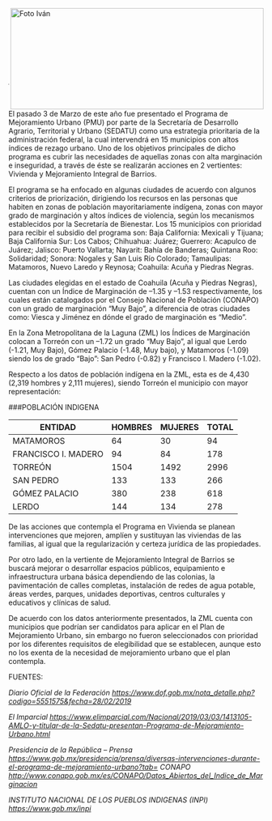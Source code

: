 <p>
   <a title="ir a Otras Publicaciones" href="http://www.trcimplan.gob.mx/autores/julio-alexis-magana-cisneros.html"><img class="img-responsive contenido-imagen" src="../imagenes/128/arq-julio-alexis-magana-cisneros-top2.png" align="right" alt="Foto Iván" width="500" height="200"></a>
</p>

</br></br></br></br></br></br></br></br>

---

El pasado 3 de Marzo de este año fue presentado el Programa de Mejoramiento Urbano (PMU) por parte de la Secretaría de Desarrollo Agrario, Territorial y Urbano (SEDATU) como una estrategia prioritaria de la administración federal, la cual intervendrá en 15 municipios con altos índices de rezago urbano. Uno de los objetivos principales de dicho programa es cubrir las necesidades de aquellas zonas con alta marginación e inseguridad, a través de éste se realizarán acciones en 2 vertientes: Vivienda y Mejoramiento Integral de Barrios.

El programa se ha enfocado en algunas ciudades de acuerdo con algunos criterios de priorización, dirigiendo los recursos en las personas que habiten en zonas de población mayoritariamente indígena, zonas con mayor grado de marginación y altos índices de violencia, según los mecanismos establecidos por la Secretaría de Bienestar.
Los 15 municipios con prioridad para recibir el subsidio del programa son: Baja California: Mexicali y Tijuana; Baja California Sur: Los Cabos; Chihuahua: Juárez; Guerrero: Acapulco de Juárez; Jalisco: Puerto Vallarta; Nayarit: Bahía de Banderas; Quintana Roo: Solidaridad; Sonora: Nogales y San Luis Río Colorado; Tamaulipas: Matamoros, Nuevo Laredo y Reynosa; Coahuila: Acuña y Piedras Negras.

Las ciudades elegidas en el estado de Coahuila (Acuña y Piedras Negras), cuentan con un Índice de Marginación de –1.35 y –1.53 respectivamente, los cuales están catalogados por el Consejo Nacional de Población (CONAPO) con un grado de marginación “Muy Bajo”, a diferencia de otras ciudades como: Viesca y  Jiménez en dónde el grado de marginación es “Medio”.

En la Zona Metropolitana de la Laguna (ZML) los Índices de Marginación colocan a Torreón con un –1.72 un grado “Muy Bajo”, al igual que Lerdo (-1.21, Muy Bajo), Gómez Palacio (-1.48, Muy bajo), y Matamoros (-1.09) siendo los de grado “Bajo”: San Pedro (-0.82) y Francisco I. Madero (-1.02).

Respecto a los datos de población indígena en la ZML, esta es de 4,430 (2,319 hombres y 2,111 mujeres), siendo Torreón el municipio con mayor representación:

###POBLACIÓN INDIGENA

ENTIDAD             |HOMBRES|MUJERES|TOTAL        |
--------------------|-------|-------|-------------|
MATAMOROS           |64     |30     |94           |
FRANCISCO I. MADERO |94     |84     |178          |
TORREÓN             |1504   |1492   |2996         |
SAN PEDRO           |133    |133    |266          |
GÓMEZ PALACIO       |380    |238    |618          |
LERDO               |144    |134    |278          |


De las acciones que contempla el Programa en Vivienda se planean intervenciones que mejoren, amplíen y sustituyan las viviendas de las familias, al igual que la regularización y certeza jurídica de las propiedades.

Por otro lado, en la vertiente de Mejoramiento Integral de Barrios se buscará mejorar o desarrollar espacios públicos, equipamiento e infraestructura urbana básica dependiendo de las colonias, la pavimentación de calles completas, instalación de redes de agua potable, áreas verdes, parques, unidades deportivas, centros culturales y educativos y clínicas de salud.

De acuerdo con los datos anteriormente presentados, la ZML cuenta con municipios que podrían ser candidatos para aplicar en el Plan de Mejoramiento Urbano, sin embargo no fueron seleccionados con prioridad por los diferentes requisitos de elegibilidad que se establecen, aunque esto no los exenta de la necesidad de mejoramiento urbano que el plan contempla.


FUENTES:

*Diario Oficial de la Federación
https://www.dof.gob.mx/nota_detalle.php?codigo=5551575&fecha=28/02/2019*

*El Imparcial
https://www.elimparcial.com/Nacional/2019/03/03/1413105-AMLO-y-titular-de-la-Sedatu-presentan-Programa-de-Mejoramiento-Urbano.html*

*Presidencia de la República – Prensa
https://www.gob.mx/presidencia/prensa/diversas-intervenciones-durante-el-programa-de-mejoramiento-urbano?tab=
CONAPO
http://www.conapo.gob.mx/es/CONAPO/Datos_Abiertos_del_Indice_de_Marginacion*

*INSTITUTO NACIONAL DE LOS PUEBLOS INDIGENAS (INPI)
https://www.gob.mx/inpi*
